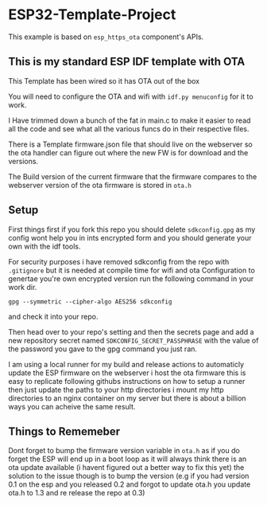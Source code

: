 # ESP32-Template-Project 

This example is based on `esp_https_ota` component's APIs.

## This is my standard ESP IDF template with OTA

This Template has been wired so it has OTA out of the box

You will need to configure the OTA and wifi with `idf.py menuconfig` for it to work.

I Have trimmed down a bunch of the fat in main.c to make it easier to read all the code and see what all the various
funcs do in their respective files.

There is a Template firmware.json file that should live on the webserver so the ota handler can figure out where the new
FW is for download and the versions.

The Build version of the current firmware that the firmware compares to the webserver version of the ota firmware is
stored in `ota.h`

## Setup

First things first if you fork this repo you should delete `sdkconfig.gpg` as my config wont help you in ints encrypted
form and you should generate your own with the idf tools.

For security purposes i have removed sdkconfig from the repo with `.gitignore` but it is needed at compile time for wifi
and ota Configuration to genertae you're own encrypted version run the following command in your work dir.

`gpg --symmetric --cipher-algo AES256 sdkconfig`

and check it into your repo.

Then head over to your repo's setting and then the secrets page and add a new repository secret named
`SDKCONFIG_SECRET_PASSPHRASE` with the value of the password you gave to the gpg command you just ran.

I am using a local runner for my build and release actions to automaticly update the ESP firmware on the webserver i
host the ota firmware this is easy to replicate following githubs instructions on how to setup a runner then just update
the paths to your http directories i mount my http directories to an nginx container on my server but there is about a
billion ways you can acheive the same result.

## Things to Rememeber

Dont forget to bump the firmware version variable in `ota.h` as if you do forget the ESP will end up in a boot loop as
it will always think there is an ota update available (i havent figured out a better way to fix this yet) the solution
to the issue though is to bump the version (e.g if you had version 0.1 on the esp and you released 0.2 and forgot to
update ota.h you update ota.h to 1.3 and re release the repo at 0.3)
